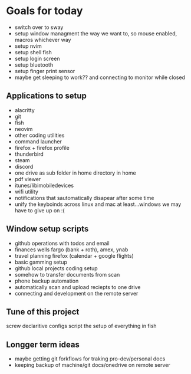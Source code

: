 

# Goals for today

- switch over to sway
- setup window managment the way we want to, so mouse enabled, macros whichever way
- setup nvim
- setup shell fish
- setup login screen
- setup bluetooth
- setup finger print sensor
- maybe get sleeping to work?? and connecting to monitor while closed

## Applications to setup
- alacritty
- git 
- fish
- neovim
- other coding utilities
- command launcher
- firefox + firefox profile 
- thunderbird
- steam
- discord
- one drive as sub folder in home directory in home
- pdf viewer
- itunes/libimobiledevices
- wifi utility
- notifications that sautomatically disapear after some time
- unify the keyboinds across linux and mac at least...windows we may have to give up on :( 


## Window setup scripts
- github operations with todos and email
- finances wells fargo (bank + roth), amex, ynab
- travel planning firefox (calendar + google flights)
- basic gamming setup
- github local projects coding setup 
- somehow to transfer documents from scan
- phone backup automation
- automatically scan and upload reciepts to one drive
- connecting and development on the remote server


## Tune of this project
screw declaritive configs script the setup of everything in fish 


## Longger term ideas
- maybe getting git forkflows for traking pro-dev/personal docs
- keeping backup of machine/git docs/onedrive on remote server
